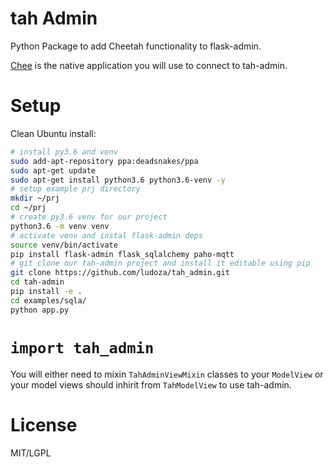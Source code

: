 # tah Admin

Python Package to add Cheetah functionality to flask-admin.

[Chee](https://github.com/ludoza/chee) is the native application you will use to connect to tah-admin.

# Setup

Clean Ubuntu install:

```sh
# install py3.6 and venv
sudo add-apt-repository ppa:deadsnakes/ppa
sudo apt-get update
sudo apt-get install python3.6 python3.6-venv -y
# setup example prj directory
mkdir ~/prj
cd ~/prj
# create py3.6 venv for our project
python3.6 -m venv venv
# activate venv and instal flask-admin deps
source venv/bin/activate
pip install flask-admin flask_sqlalchemy paho-mqtt
# git clone our tah-admin project and install it editable using pip
git clone https://github.com/ludoza/tah_admin.git
cd tah-admin
pip install -e .
cd examples/sqla/
python app.py 
```

# `import tah_admin`

You will either need to mixin `TahAdminViewMixin` classes to your `ModelView` or
your model views should inhirit from `TahModelView` to use tah-admin.

# License

MIT/LGPL